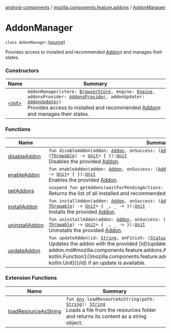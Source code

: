 [android-components](../../index.md) / [mozilla.components.feature.addons](../index.md) / [AddonManager](./index.md)

# AddonManager

`class AddonManager` [(source)](https://github.com/mozilla-mobile/android-components/blob/master/components/feature/addons/src/main/java/mozilla/components/feature/addons/AddonManager.kt#L33)

Provides access to installed and recommended [Addon](../-addon/index.md)s and manages their states.

### Constructors

| Name | Summary |
|---|---|
| [&lt;init&gt;](-init-.md) | `AddonManager(store: `[`BrowserStore`](../../mozilla.components.browser.state.store/-browser-store/index.md)`, engine: `[`Engine`](../../mozilla.components.concept.engine/-engine/index.md)`, addonsProvider: `[`AddonsProvider`](../-addons-provider/index.md)`, addonUpdater: `[`AddonUpdater`](../../mozilla.components.feature.addons.update/-addon-updater/index.md)`)`<br>Provides access to installed and recommended [Addon](../-addon/index.md)s and manages their states. |

### Functions

| Name | Summary |
|---|---|
| [disableAddon](disable-addon.md) | `fun disableAddon(addon: `[`Addon`](../-addon/index.md)`, onSuccess: (`[`Addon`](../-addon/index.md)`) -> `[`Unit`](https://kotlinlang.org/api/latest/jvm/stdlib/kotlin/-unit/index.html)` = { }, onError: (`[`Throwable`](https://kotlinlang.org/api/latest/jvm/stdlib/kotlin/-throwable/index.html)`) -> `[`Unit`](https://kotlinlang.org/api/latest/jvm/stdlib/kotlin/-unit/index.html)` = { }): `[`Unit`](https://kotlinlang.org/api/latest/jvm/stdlib/kotlin/-unit/index.html)<br>Disables the provided [Addon](../-addon/index.md). |
| [enableAddon](enable-addon.md) | `fun enableAddon(addon: `[`Addon`](../-addon/index.md)`, onSuccess: (`[`Addon`](../-addon/index.md)`) -> `[`Unit`](https://kotlinlang.org/api/latest/jvm/stdlib/kotlin/-unit/index.html)` = { }, onError: (`[`Throwable`](https://kotlinlang.org/api/latest/jvm/stdlib/kotlin/-throwable/index.html)`) -> `[`Unit`](https://kotlinlang.org/api/latest/jvm/stdlib/kotlin/-unit/index.html)` = { }): `[`Unit`](https://kotlinlang.org/api/latest/jvm/stdlib/kotlin/-unit/index.html)<br>Enables the provided [Addon](../-addon/index.md). |
| [getAddons](get-addons.md) | `suspend fun getAddons(waitForPendingActions: `[`Boolean`](https://kotlinlang.org/api/latest/jvm/stdlib/kotlin/-boolean/index.html)` = true): `[`List`](https://kotlinlang.org/api/latest/jvm/stdlib/kotlin.collections/-list/index.html)`<`[`Addon`](../-addon/index.md)`>`<br>Returns the list of all installed and recommended add-ons. |
| [installAddon](install-addon.md) | `fun installAddon(addon: `[`Addon`](../-addon/index.md)`, onSuccess: (`[`Addon`](../-addon/index.md)`) -> `[`Unit`](https://kotlinlang.org/api/latest/jvm/stdlib/kotlin/-unit/index.html)` = { }, onError: (`[`String`](https://kotlinlang.org/api/latest/jvm/stdlib/kotlin/-string/index.html)`, `[`Throwable`](https://kotlinlang.org/api/latest/jvm/stdlib/kotlin/-throwable/index.html)`) -> `[`Unit`](https://kotlinlang.org/api/latest/jvm/stdlib/kotlin/-unit/index.html)` = { _, _ -> }): `[`Unit`](https://kotlinlang.org/api/latest/jvm/stdlib/kotlin/-unit/index.html)<br>Installs the provided [Addon](../-addon/index.md). |
| [uninstallAddon](uninstall-addon.md) | `fun uninstallAddon(addon: `[`Addon`](../-addon/index.md)`, onSuccess: () -> `[`Unit`](https://kotlinlang.org/api/latest/jvm/stdlib/kotlin/-unit/index.html)` = { }, onError: (`[`String`](https://kotlinlang.org/api/latest/jvm/stdlib/kotlin/-string/index.html)`, `[`Throwable`](https://kotlinlang.org/api/latest/jvm/stdlib/kotlin/-throwable/index.html)`) -> `[`Unit`](https://kotlinlang.org/api/latest/jvm/stdlib/kotlin/-unit/index.html)` = { _, _ -> }): `[`Unit`](https://kotlinlang.org/api/latest/jvm/stdlib/kotlin/-unit/index.html)<br>Uninstalls the provided [Addon](../-addon/index.md). |
| [updateAddon](update-addon.md) | `fun updateAddon(id: `[`String`](https://kotlinlang.org/api/latest/jvm/stdlib/kotlin/-string/index.html)`, onFinish: (`[`Status`](../../mozilla.components.feature.addons.update/-addon-updater/-status/index.md)`) -> `[`Unit`](https://kotlinlang.org/api/latest/jvm/stdlib/kotlin/-unit/index.html)`): `[`Unit`](https://kotlinlang.org/api/latest/jvm/stdlib/kotlin/-unit/index.html)<br>Updates the addon with the provided [id](update-addon.md#mozilla.components.feature.addons.AddonManager$updateAddon(kotlin.String, kotlin.Function1((mozilla.components.feature.addons.update.AddonUpdater.Status, kotlin.Unit)))/id) if an update is available. |

### Extension Functions

| Name | Summary |
|---|---|
| [loadResourceAsString](../../mozilla.components.support.test.file/kotlin.-any/load-resource-as-string.md) | `fun `[`Any`](https://kotlinlang.org/api/latest/jvm/stdlib/kotlin/-any/index.html)`.loadResourceAsString(path: `[`String`](https://kotlinlang.org/api/latest/jvm/stdlib/kotlin/-string/index.html)`): `[`String`](https://kotlinlang.org/api/latest/jvm/stdlib/kotlin/-string/index.html)<br>Loads a file from the resources folder and returns its content as a string object. |
